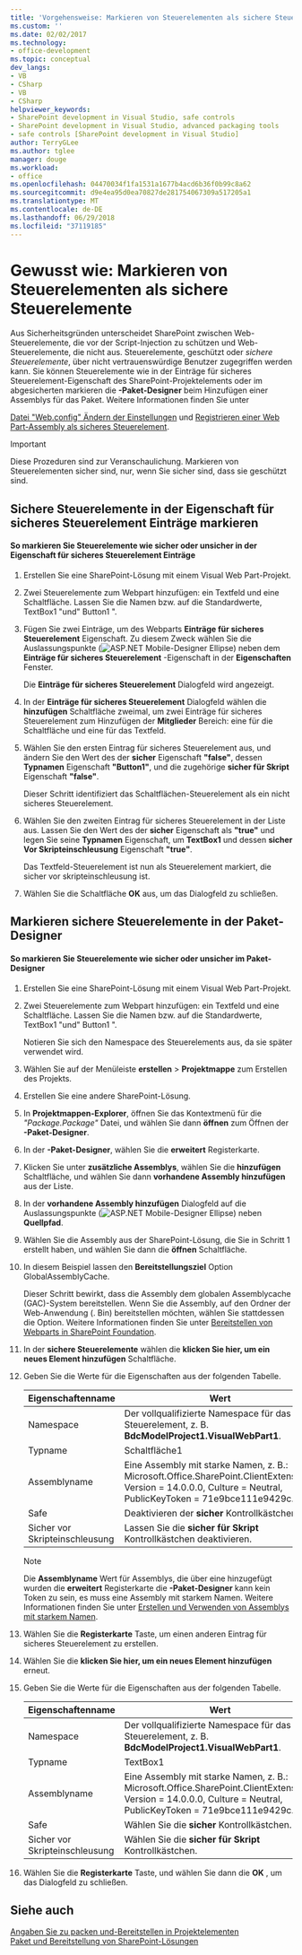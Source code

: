 ```yaml
---
title: 'Vorgehensweise: Markieren von Steuerelementen als sichere Steuerelemente | Microsoft-Dokumentation'
ms.custom: ''
ms.date: 02/02/2017
ms.technology:
- office-development
ms.topic: conceptual
dev_langs:
- VB
- CSharp
- VB
- CSharp
helpviewer_keywords:
- SharePoint development in Visual Studio, safe controls
- SharePoint development in Visual Studio, advanced packaging tools
- safe controls [SharePoint development in Visual Studio]
author: TerryGLee
ms.author: tglee
manager: douge
ms.workload:
- office
ms.openlocfilehash: 04470034f1fa1531a1677b4acd6b36f0b99c8a62
ms.sourcegitcommit: d9e4ea95d0ea70827de281754067309a517205a1
ms.translationtype: MT
ms.contentlocale: de-DE
ms.lasthandoff: 06/29/2018
ms.locfileid: "37119185"
---
```

# <a name="how-to-mark-controls-as-safe-controls"></a>Gewusst wie: Markieren von Steuerelementen als sichere Steuerelemente
  Aus Sicherheitsgründen unterscheidet SharePoint zwischen Web-Steuerelemente, die vor der Script-Injection zu schützen und Web-Steuerelemente, die nicht aus. Steuerelemente, geschützt oder *sichere Steuerelemente*, über nicht vertrauenswürdige Benutzer zugegriffen werden kann. Sie können Steuerelemente wie in der Einträge für sicheres Steuerelement-Eigenschaft des SharePoint-Projektelements oder im abgesicherten markieren die **-Paket-Designer** beim Hinzufügen einer Assemblys für das Paket. Weitere Informationen finden Sie unter  
  
 [Datei "Web.config" Ändern der Einstellungen](http://go.microsoft.com/fwlink/?LinkId=178965) und [Registrieren einer Web Part-Assembly als sicheres Steuerelement](http://go.microsoft.com/fwlink/?LinkId=171013).  
  
> [!IMPORTANT]  
>  Diese Prozeduren sind zur Veranschaulichung. Markieren von Steuerelementen sicher sind, nur, wenn Sie sicher sind, dass sie geschützt sind.  
  
## <a name="marking-safe-controls-in-the-safe-control-entries-property"></a>Sichere Steuerelemente in der Eigenschaft für sicheres Steuerelement Einträge markieren  
  
#### <a name="to-mark-controls-as-safe-or-unsafe-in-the-safe-control-entries-property"></a>So markieren Sie Steuerelemente wie sicher oder unsicher in der Eigenschaft für sicheres Steuerelement Einträge
  
1.  Erstellen Sie eine SharePoint-Lösung mit einem Visual Web Part-Projekt.  
  
2.  Zwei Steuerelemente zum Webpart hinzufügen: ein Textfeld und eine Schaltfläche. Lassen Sie die Namen bzw. auf die Standardwerte, TextBox1 "und" Button1 ".  
  
3.  Fügen Sie zwei Einträge, um des Webparts **Einträge für sicheres Steuerelement** Eigenschaft. Zu diesem Zweck wählen Sie die Auslassungspunkte (![ASP.NET Mobile-Designer Ellipse](../sharepoint/media/mwellipsis.gif "ASP.NET Mobile-Designer Ellipse")) neben dem **Einträge für sicheres Steuerelement** -Eigenschaft in der  **Eigenschaften** Fenster.  
  
     Die **Einträge für sicheres Steuerelement** Dialogfeld wird angezeigt.  
  
4.  In der **Einträge für sicheres Steuerelement** Dialogfeld wählen die **hinzufügen** Schaltfläche zweimal, um zwei Einträge für sicheres Steuerelement zum Hinzufügen der **Mitglieder** Bereich: eine für die Schaltfläche und eine für das Textfeld.  
  
5.  Wählen Sie den ersten Eintrag für sicheres Steuerelement aus, und ändern Sie den Wert des der **sicher** Eigenschaft **"false"**, dessen **Typnamen** Eigenschaft **"Button1"**, und die zugehörige **sicher für Skript** Eigenschaft **"false"**.  
  
     Dieser Schritt identifiziert das Schaltflächen-Steuerelement als ein nicht sicheres Steuerelement.  
  
6.  Wählen Sie den zweiten Eintrag für sicheres Steuerelement in der Liste aus. Lassen Sie den Wert des der **sicher** Eigenschaft als **"true"** und legen Sie seine **Typnamen** Eigenschaft, um **TextBox1** und dessen **sicher Vor Skripteinschleusung** Eigenschaft **"true"**.  
  
     Das Textfeld-Steuerelement ist nun als Steuerelement markiert, die sicher vor skripteinschleusung ist.  
  
7.  Wählen Sie die Schaltfläche **OK** aus, um das Dialogfeld zu schließen.  
  
## <a name="marking-safe-controls-in-the-package-designer"></a>Markieren sichere Steuerelemente in der Paket-Designer  
  
#### <a name="to-mark-controls-as-safe-or-unsafe-in-the-package-designer"></a>So markieren Sie Steuerelemente wie sicher oder unsicher im Paket-Designer
  
1.  Erstellen Sie eine SharePoint-Lösung mit einem Visual Web Part-Projekt.  
  
2.  Zwei Steuerelemente zum Webpart hinzufügen: ein Textfeld und eine Schaltfläche. Lassen Sie die Namen bzw. auf die Standardwerte, TextBox1 "und" Button1 ".  
  
     Notieren Sie sich den Namespace des Steuerelements aus, da sie später verwendet wird.  
  
3.  Wählen Sie auf der Menüleiste **erstellen** > **Projektmappe** zum Erstellen des Projekts.  
  
4.  Erstellen Sie eine andere SharePoint-Lösung.  
  
5.  In **Projektmappen-Explorer**, öffnen Sie das Kontextmenü für die *"Package.Package"* Datei, und wählen Sie dann **öffnen** zum Öffnen der **-Paket-Designer**.  
  
6.  In der **-Paket-Designer**, wählen Sie die **erweitert** Registerkarte.  
  
7.  Klicken Sie unter **zusätzliche Assemblys**, wählen Sie die **hinzufügen** Schaltfläche, und wählen Sie dann **vorhandene Assembly hinzufügen** aus der Liste.  
  
8.  In der **vorhandene Assembly hinzufügen** Dialogfeld auf die Auslassungspunkte (![ASP.NET Mobile-Designer Ellipse](../sharepoint/media/mwellipsis.gif "ASP.NET Mobile-Designer Ellipse")) neben  **Quellpfad**.  
  
9. Wählen Sie die Assembly aus der SharePoint-Lösung, die Sie in Schritt 1 erstellt haben, und wählen Sie dann die **öffnen** Schaltfläche.  
  
10. In diesem Beispiel lassen den **Bereitstellungsziel** Option GlobalAssemblyCache.  
  
     Dieser Schritt bewirkt, dass die Assembly dem globalen Assemblycache (GAC)-System bereitstellen. Wenn Sie die Assembly, auf den Ordner der Web-Anwendung (. Bin) bereitstellen möchten, wählen Sie stattdessen die Option. Weitere Informationen finden Sie unter [Bereitstellen von Webparts in SharePoint Foundation](http://go.microsoft.com/fwlink/?LinkId=177509).  
  
11. In der **sichere Steuerelemente** wählen die **klicken Sie hier, um ein neues Element hinzufügen** Schaltfläche.  
  
12. Geben Sie die Werte für die Eigenschaften aus der folgenden Tabelle.  
  
    |Eigenschaftenname|Wert|  
    |-------------------|-----------|  
    |Namespace|Der vollqualifizierte Namespace für das Steuerelement, z. B. **BdcModelProject1.VisualWebPart1**.|  
    |Typname|Schaltfläche1|  
    |Assemblyname|Eine Assembly mit starke Namen, z. B.: Microsoft.Office.SharePoint.ClientExtensions, Version = 14.0.0.0, Culture = Neutral, PublicKeyToken = 71e9bce111e9429c.|  
    |Safe|Deaktivieren der **sicher** Kontrollkästchen.|  
    |Sicher vor Skripteinschleusung|Lassen Sie die **sicher für Skript** Kontrollkästchen deaktivieren.|  
  
    > [!NOTE]  
    >  Die **Assemblyname** Wert für Assemblys, die über eine hinzugefügt wurden die **erweitert** Registerkarte die **-Paket-Designer** kann kein Token zu sein, es muss eine Assembly mit starkem Namen. Weitere Informationen finden Sie unter [Erstellen und Verwenden von Assemblys mit starkem Namen](http://go.microsoft.com/fwlink/?LinkId=177513).  
  
13. Wählen Sie die **Registerkarte** Taste, um einen anderen Eintrag für sicheres Steuerelement zu erstellen.  
  
14. Wählen Sie die **klicken Sie hier, um ein neues Element hinzufügen** erneut.  
  
15. Geben Sie die Werte für die Eigenschaften aus der folgenden Tabelle.  
  
    |Eigenschaftenname|Wert|  
    |-------------------|-----------|  
    |Namespace|Der vollqualifizierte Namespace für das Steuerelement, z. B. **BdcModelProject1.VisualWebPart1**.|  
    |Typname|TextBox1|  
    |Assemblyname|Eine Assembly mit starke Namen, z. B.: Microsoft.Office.SharePoint.ClientExtensions, Version = 14.0.0.0, Culture = Neutral, PublicKeyToken = 71e9bce111e9429c.|  
    |Safe|Wählen Sie die **sicher** Kontrollkästchen.|  
    |Sicher vor Skripteinschleusung|Wählen Sie die **sicher für Skript** Kontrollkästchen.|  
  
16. Wählen Sie die **Registerkarte** Taste, und wählen Sie dann die **OK** , um das Dialogfeld zu schließen.  
  
## <a name="see-also"></a>Siehe auch
 [Angaben Sie zu packen und-Bereitstellen in Projektelementen](../sharepoint/providing-packaging-and-deployment-information-in-project-items.md)   
 [Paket und Bereitstellung von SharePoint-Lösungen](../sharepoint/packaging-and-deploying-sharepoint-solutions.md)  
  
